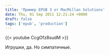 ```yaml
---
title: 'Пример EPUB 3 от MacMillan Solutions'
date: Thu, 01 Sep 2011 12:21:24 +0000
draft: false
tags: ['epub', 'production']
---
```


{{< youtube CcgOfz8sudM >}}

Игрушки, да. Но симпатичные.